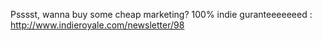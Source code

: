 Psssst, wanna buy some cheap marketing? 100% indie guranteeeeeeed : http://www.indieroyale.com/newsletter/98